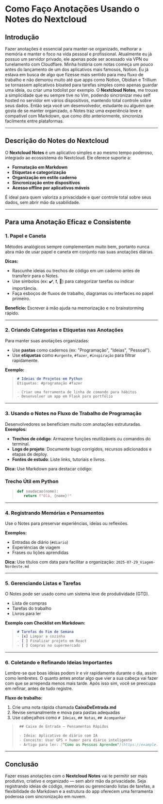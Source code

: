 # Como Faço Anotações Usando o Notes do Nextcloud

## Introdução

Fazer anotações é essencial para manter-se organizado, melhorar a memória e manter o foco na vida pessoal e profissional. Atualmente eu já possuo um servidor privado, ele apenas pode ser acessado via VPN ou tunelamento com Cloudflare. 
Minha história com notas começa um pouco antes do lançamento de um dos aplicativos mais famosos, Notion. Eu já estava em busca de algo que fizesse mais sentido para meu fluxo de trabalho e não demorou muito até que apps como Notion, Obidian e Trillium se tornassem aplicativos bloated para tarefas simples como apenas guardar uma ideia, ou criar uma todolist por exemplo. O **Nextcloud Notes**, me trouxe a simplicidade que eu sempre tive no Vim, podendo sincronizar meu self hosted no servidor em vários dispositivos, mantendo total controle sobre seus dados. Então seja você um desenvolvedor, estudante ou alguém que gosta de se manter organizado, o Notes traz uma experiência leve e compatível com Markdown, que como dito anteriormente, sincroniza facilmente entre plataformas.

---

## Descrição do Notes do Nextcloud

O **Nextcloud Notes** é um aplicativo simples e ao mesmo tempo poderoso, integrado ao ecossistema do Nextcloud. Ele oferece suporte a:

- **Formatação em Markdown**
- **Etiquetas e categorização**
- **Organização em estilo caderno**
- **Sincronização entre dispositivos**
- **Acesso offline por aplicativos móveis**

É ideal para quem valoriza a privacidade e quer controle total sobre seus dados, sem abrir mão da usabilidade.

---

##  Para uma Anotação Eficaz e Consistente

### 1. Papel e Caneta 

Métodos analógicos sempre complementam muito bem, portanto nunca abra mão de usar papel e caneta em conjunto nas suas anotações diárias.

**Dicas:**
- Rascunhe ideias ou trechos de código em um caderno antes de transferir para o Notes.
- Use símbolos (ex: ✔️, ❗, 📌) para categorizar tarefas ou indicar importância.
- Faça esboços de fluxos de trabalho, diagramas ou interfaces no papel primeiro.

**Benefício:** Escrever à mão ajuda na memorização e no brainstorming rápido.

---

### 2. Criando Categorias e Etiquetas nas Anotações

Para manter suas anotações organizadas:
- Use **pastas** como cadernos (ex: "Programação", "Ideias", "Pessoal").
- Use **etiquetas** como `#urgente`, `#fazer`, `#inspiração` para filtrar rapidamente.

**Exemplo:**
> ```markdown
> # Ideias de Projetos em Python
> Etiquetas: #programação #fazer
> 
> - Criar uma ferramenta de linha de comando para hábitos
> - Desenvolver um app em Flask para portfólio
>```

---

### 3. Usando o Notes no Fluxo de Trabalho de Programação

Desenvolvedores se beneficiam muito com anotações estruturadas.
**Exemplos:**
  - **Trechos de código**: Armazene funções reutilizáveis ou comandos do terminal.
  - **Logs de projeto**: Documente bugs corrigidos, recursos adicionados e etapas de deploy.
  - **Fontes de estudo**: Liste links, tutoriais e livros.

**Dica:** Use Markdown para destacar código:

### Trecho Útil em Python
>```python
>def saudacao(nome):
>    return f"Olá, {nome}!"
> ```

---

### 4. Registrando Memórias e Pensamentos

Use o Notes para preservar experiências, ideias ou reflexões.

**Exemplos:**
  - Entradas de diário (`#diario`)
  - Experiências de viagem
  - Frases ou lições aprendidas

**Dica:** Use títulos com data para facilitar a organização:
`2025-07-29_Viagem-Nordeste.md`

---

### 5. Gerenciando Listas e Tarefas

O Notes pode ser usado como um sistema leve de produtividade (GTD).
  - Lista de compras
  - Tarefas do trabalho
  - Livros para ler

**Exemplo com Checklist em Markdown:**
> ```markdown
> # Tarefas do Fim de Semana
> - [x] Limpar a cozinha
> - [ ] Finalizar projeto em React
> - [ ] Compras no supermercado
> ```

---

### 6. Coletando e Refinando Ideias Importantes
Lembre-se que boas ideias podem ir e vir rapidamente durante o dia, assim como lembretes. O quanto antes anotar algo que vier a sua cabeça vai fazer
com que se arrependa menos mais tarde. Após isso sim, você se preocupa em refinar, antes de tudo registre.

**Fluxo de trabalho:**
1. Crie uma nota rápida chamada **CaixaDeEntrada.md**
2. Revise semanalmente e mova para pastas adequadas
3. Use cabeçalhos como `# Ideias`, `## Notas`, `## Acompanhar`

> ```markdown
>  ## Caixa de Entrada – Pensamentos Rápidos
>  
>  - Ideia: Aplicativo de diário com IA
>  - Conceito: Usar GPS + humor para diário inteligente
>  - Artigo para ler: ["Como as Pessoas Aprendem"](https://example.com)
> ```

---

## Conclusão

Fazer essas anotações com o **Nextcloud Notes** vai te permitir ser mais produtivo, criativo e organizado — sem abrir mão da privacidade. Seja registrando ideias de código, memórias ou gerenciando listas de tarefas, a flexibilidade do Markdown e a estrutura do app oferecem uma ferramenta poderosa com sincronização em nuvem. 
